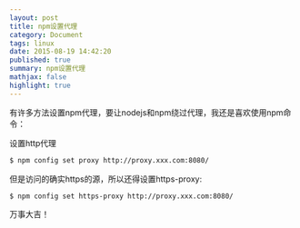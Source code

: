 ```yaml
---
layout: post
title: npm设置代理
category: Document
tags: linux
date: 2015-08-19 14:42:20
published: true
summary: npm设置代理
mathjax: false
highlight: true
---
```


有许多方法设置npm代理，要让nodejs和npm绕过代理，我还是喜欢使用npm命令：

设置http代理

```bash
$ npm config set proxy http://proxy.xxx.com:8080/
```

但是访问的确实https的源，所以还得设置https-proxy:

```bash
$ npm config set https-proxy http://proxy.xxx.com:8080/
```

万事大吉！

 
